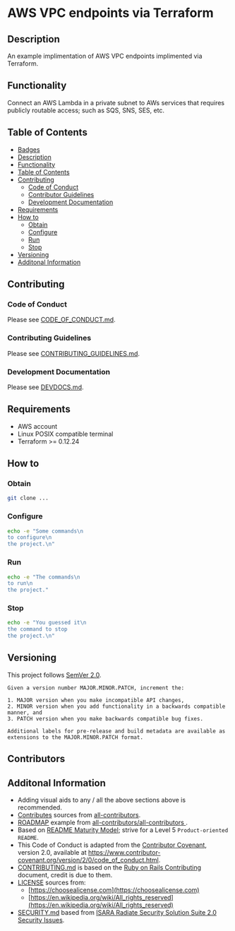 # AWS VPC endpoints via Terraform

<!-- ## Badges

Build Status, Code Coverage, PR stats/timeframe, Project status, etc. -->

## Description

An example implimentation of AWS VPC endpoints implimented via Terraform.

## Functionality

Connect an AWS Lambda in a private subnet to AWs services that requires publicly routable access; such as SQS, SNS, SES, etc.

## Table of Contents

- [Badges](#Badges)
- [Description](#Description)
- [Functionality](#Functionality)
- [Table of Contents](#Table%20of%20Contents)
- [Contributing](#Contributing)
  - [Code of Conduct](#Code%20of%20Conduct)
  - [Contributor Guidelines](#Contributing%20Guidelines)
  - [Development Documentation](#DEVDOCS)
- [Requirements](#Requirements)
- [How to](#How%20to%20)
  - [Obtain](#Obtain)
  - [Configure](#Configure)
  - [Run](#Run)
  - [Stop](#Stop)
- [Versioning](#Versioning)
- [Additonal Information](#Additonal%20Information)

## Contributing

### Code of Conduct

Please see [CODE_OF_CONDUCT.md](./CODE_OF_CONDUCT.md).

### Contributing Guidelines

Please see [CONTRIBUTING_GUIDELINES.md](./CONTRIBUTING_GUIDELINES.md).

### Development Documentation

Please see [DEVDOCS.md](./DEVDOCS.md).

## Requirements

- AWS account
- Linux POSIX compatible terminal
- Terraform >= 0.12.24

## How to

### Obtain

```sh
git clone ...
```

### Configure

```sh
echo -e "Some commands\n
to configure\n
the project.\n"
```

### Run

```sh
echo -e "The commands\n
to run\n
the project."
```

### Stop

```sh
echo -e "You guessed it\n
the command to stop
the project.\n"
```

## Versioning

This project follows [SemVer 2.0](https://semver.org/).

```quote
Given a version number MAJOR.MINOR.PATCH, increment the:

1. MAJOR version when you make incompatible API changes,
2. MINOR version when you add functionality in a backwards compatible manner, and
3. PATCH version when you make backwards compatible bug fixes.

Additional labels for pre-release and build metadata are available as extensions to the MAJOR.MINOR.PATCH format.
```

## Contributors

## Additonal Information

- Adding visual aids to any / all the above sections above is recommended.
- [Contributes](##Contributors) sources from [all-contributors](https://github.com/all-contributors/all-contributors).
- [ROADMAP](./ROADMAP.md) example from [all-contributors/all-contributors ](https://github.com/all-contributors/all-contributors/blob/master/MAINTAINERS.md).
- Based on [README Maturity Model](https://github.com/LappleApple/feedmereadmes/blob/master/README-maturity-model.md); strive for a Level 5 `Product-oriented README`.
- This Code of Conduct is adapted from the [Contributor Covenant](https://www.contributor-covenant.org), version 2.0, available at https://www.contributor-covenant.org/version/2/0/code_of_conduct.html.
- [CONTRIBUTING.md](./CONTRIBUTING.md) is based on the [Ruby on Rails Contributing](https://github.com/rails/rails/blob/master/CONTRIBUTING.md) document, credit is due to them.
- [LICENSE](./LICENSE.md) sources from:
  - [https://choosealicense.com](https://choosealicense.com)
  - [https://en.wikipedia.org/wiki/All_rights_reserved](https://en.wikipedia.org/wiki/All_rights_reserved)
- [SECURITY.md](./SECURITY.md) based from [ISARA Radiate Security Solution Suite 2.0 Security Issues](https://github.com/isaracorp/Toolkit-Samples/edit/master/SECURITY.md).
